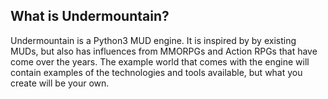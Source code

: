 ## What is Undermountain?

Undermountain is a Python3 MUD engine.  It is inspired by by existing MUDs, but also has influences from MMORPGs and Action RPGs that have come over the years.  The example world that comes with the engine will contain examples of the technologies and tools available, but what you create will be your own.
